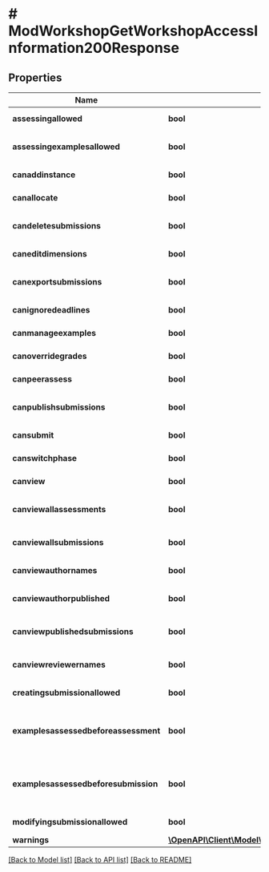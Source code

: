 # # ModWorkshopGetWorkshopAccessInformation200Response

## Properties

Name | Type | Description | Notes
------------ | ------------- | ------------- | -------------
**assessingallowed** | **bool** | Is the user allowed to create/edit his assessments? | [default to null]
**assessingexamplesallowed** | **bool** | Are reviewers allowed to create/edit their assessments of the example submissions?. | [default to null]
**canaddinstance** | **bool** | Whether the user has the capability mod/workshop:addinstance allowed. | [default to null]
**canallocate** | **bool** | Whether the user has the capability mod/workshop:allocate allowed. | [default to null]
**candeletesubmissions** | **bool** | Whether the user has the capability mod/workshop:deletesubmissions allowed. | [default to null]
**caneditdimensions** | **bool** | Whether the user has the capability mod/workshop:editdimensions allowed. | [default to null]
**canexportsubmissions** | **bool** | Whether the user has the capability mod/workshop:exportsubmissions allowed. | [default to null]
**canignoredeadlines** | **bool** | Whether the user has the capability mod/workshop:ignoredeadlines allowed. | [default to null]
**canmanageexamples** | **bool** | Whether the user has the capability mod/workshop:manageexamples allowed. | [default to null]
**canoverridegrades** | **bool** | Whether the user has the capability mod/workshop:overridegrades allowed. | [default to null]
**canpeerassess** | **bool** | Whether the user has the capability mod/workshop:peerassess allowed. | [default to null]
**canpublishsubmissions** | **bool** | Whether the user has the capability mod/workshop:publishsubmissions allowed. | [default to null]
**cansubmit** | **bool** | Whether the user has the capability mod/workshop:submit allowed. | [default to null]
**canswitchphase** | **bool** | Whether the user has the capability mod/workshop:switchphase allowed. | [default to null]
**canview** | **bool** | Whether the user has the capability mod/workshop:view allowed. | [default to null]
**canviewallassessments** | **bool** | Whether the user has the capability mod/workshop:viewallassessments allowed. | [default to null]
**canviewallsubmissions** | **bool** | Whether the user has the capability mod/workshop:viewallsubmissions allowed. | [default to null]
**canviewauthornames** | **bool** | Whether the user has the capability mod/workshop:viewauthornames allowed. | [default to null]
**canviewauthorpublished** | **bool** | Whether the user has the capability mod/workshop:viewauthorpublished allowed. | [default to null]
**canviewpublishedsubmissions** | **bool** | Whether the user has the capability mod/workshop:viewpublishedsubmissions allowed. | [default to null]
**canviewreviewernames** | **bool** | Whether the user has the capability mod/workshop:viewreviewernames allowed. | [default to null]
**creatingsubmissionallowed** | **bool** | Is the given user allowed to create their submission? | [default to null]
**examplesassessedbeforeassessment** | **bool** | Whether the given user has assessed all his required examples before assessment                 (always true if there are not examples to assessor not configured to check before assessment). | [default to null]
**examplesassessedbeforesubmission** | **bool** | Whether the given user has assessed all his required examples before submission                 (always true if there are not examples to assess or not configured to check before submission). | [default to null]
**modifyingsubmissionallowed** | **bool** | Is the user allowed to modify his existing submission? | [default to null]
**warnings** | [**\OpenAPI\Client\Model\AuthEmailSignupUser200ResponseWarningsInner[]**](AuthEmailSignupUser200ResponseWarningsInner.md) |  | [optional]

[[Back to Model list]](../../README.md#models) [[Back to API list]](../../README.md#endpoints) [[Back to README]](../../README.md)
